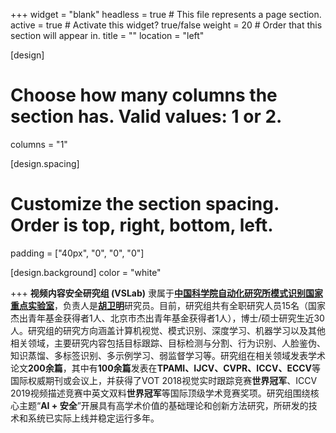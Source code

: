 +++
widget = "blank"
headless = true  # This file represents a page section.
active = true  # Activate this widget? true/false
weight = 20  # Order that this section will appear in.
title = ""
location = "left"

[design]
  # Choose how many columns the section has. Valid values: 1 or 2.
  columns = "1"

[design.spacing]
  # Customize the section spacing. Order is top, right, bottom, left.
  padding = ["40px", "0", "0", "0"]

[design.background]
  color = "white"

+++
**视频内容安全研究组 (VSLab)** 隶属于[**中国科学院自动化研究所**](http://www.ia.cas.cn/)[**模式识别国家重点实验室**](http://www.nlpr.ia.ac.cn/cn/index.html)，负责人是[**胡卫明**](http://people.ucas.ac.cn/~huweiming)研究员。目前，研究组共有全职研究人员15名（国家杰出青年基金获得者1人、北京市杰出青年基金获得者1人），博士/硕士研究生近30人。研究组的研究方向涵盖计算机视觉、模式识别、深度学习、机器学习以及其他相关领域，主要研究内容包括目标跟踪、目标检测与分割、行为识别、人脸鉴伪、知识蒸馏、多标签识别、多示例学习、弱监督学习等。研究组在相关领域发表学术论文**200余篇**，其中有**100余篇**发表在**TPAMI、IJCV、CVPR、ICCV、ECCV**等国际权威期刊或会议上，并获得了VOT 2018视觉实时跟踪竞赛**世界冠军**、ICCV 2019视频描述竞赛中英文双料**世界冠军**等国际顶级学术竞赛奖项。研究组围绕核心主题“**AI + 安全**”开展具有高学术价值的基础理论和创新方法研究，所研发的技术和系统已实际上线并稳定运行多年。
